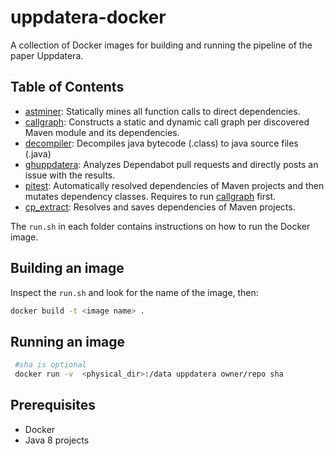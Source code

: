 # uppdatera-docker

A collection of Docker images for building and running the pipeline of the paper
Uppdatera. 

## Table of Contents

- [astminer](astminer/): Statically mines all function calls to direct dependencies.
- [callgraph](callgraph/): Constructs a static and dynamic call graph per
 discovered Maven module and its dependencies.
- [decompiler](decompiler/): Decompiles java bytecode (.class) to java source
 files (.java)
- [ghuppdatera](ghuppdatera/): Analyzes Dependabot pull requests and directly
 posts an issue with the results.
- [pitest](pitest/): Automatically resolved dependencies of Maven projects and then mutates dependency classes. Requires to run [callgraph](callgraph/) first.
- [cp_extract](cp_extract/): Resolves and saves dependencies of Maven projects.

The `run.sh` in each folder contains instructions on how to run the Docker image.

## Building an image
Inspect the `run.sh` and look for the name of the image, then:

```sh
docker build -t <image name> .
```

## Running an image

```sh
 #sha is optional
 docker run -v  <physical_dir>:/data uppdatera owner/repo sha
```

## Prerequisites

- Docker
- Java 8 projects
